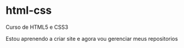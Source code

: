 # html-css
 Curso de HTML5 e CSS3

Estou aprenendo a criar site e agora vou gerenciar meus repositorios